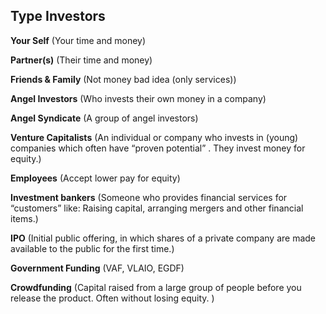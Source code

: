 <link rel="stylesheet" href="../style.css">

## Type Investors

**Your Self** (Your time and money)

**Partner(s)** (Their time and money)

**Friends & Family** (Not money bad idea (only services))

**Angel Investors** (Who invests their own money in a company)

**Angel Syndicate** (A group of angel investors)

**Venture Capitalists** (An individual or company who invests in (young) companies which often have “proven potential” . They invest money for equity.)

**Employees** (Accept lower pay for equity)

**Investment bankers** (Someone who provides financial services for “customers” like: Raising capital, arranging mergers and  other financial items.)

**IPO** (Initial public offering, in which shares of a private company are made available to the public for the first time.)

**Government Funding** (VAF, VLAIO, EGDF)

**Crowdfunding** (Capital raised from a large group of people before you release the product. Often without losing equity. )
